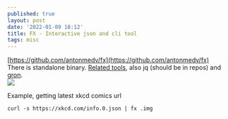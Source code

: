 ```yaml
---
published: true
layout: post
date: '2022-01-09 18:12'
title: FX - Interactive json and cli tool
tags: misc 
---
```

[https://github.com/antonmedv/fx](https://github.com/antonmedv/fx)  
There is standalone binary. [Related tools](https://github.com/antonmedv/fx#related), also jq (should be in repos) and [gron](https://github.com/tomnomnom/gron).   
<img src="https://camo.githubusercontent.com/1bdef90eaab60a00024adb27a167e2ccdf713869bdf186350299b42d36311f2d/68747470733a2f2f6d6564762e696f2f6173736574732f66782e676966" style="mix-blend-mode: multiply;">

Example, getting latest xkcd comics url

    curl -s https://xkcd.com/info.0.json | fx .img

